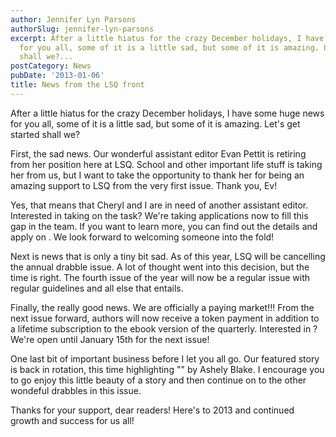 ```yaml
---
author: Jennifer Lyn Parsons
authorSlug: jennifer-lyn-parsons
excerpt: After a little hiatus for the crazy December holidays, I have some huge news
  for you all, some of it is a little sad, but some of it is amazing. Let's get started
  shall we?...
postCategory: News
pubDate: '2013-01-06'
title: News from the LSQ front
---
```

After a little hiatus for the crazy December holidays, I have some huge news for you all, some of it is a little sad, but some of it is amazing. Let's get started shall we?

First, the sad news. Our wonderful assistant editor Evan Pettit is retiring from her position here at LSQ. School and other important life stuff is taking her from us, but I want to take the opportunity to thank her for being an amazing support to LSQ from the very first issue. Thank you, Ev!

Yes, that means that Cheryl and I are in need of another assistant editor. Interested in taking on the task? We're taking applications now to fill this gap in the team. If you want to learn more, you can find out the details and apply on . We look forward to welcoming someone into the fold!

Next is news that is only a tiny bit sad. As of this year, LSQ will be cancelling the annual drabble issue. A lot of thought went into this decision, but the time is right. The fourth issue of the year will now be a regular issue with regular guidelines and all else that entails.

Finally, the really good news. We are officially a paying market!!! From the next issue forward, authors will now receive a token payment in addition to a lifetime subscription to the ebook version of the quarterly. Interested in ? We're open until January 15th for the next issue!

One last bit of important business before I let you all go. Our featured story is back in rotation, this time highlighting "" by Ashely Blake. I encourage you to go enjoy this little beauty of a story and then continue on to the other wondeful drabbles in this issue.

Thanks for your support, dear readers! Here's to 2013 and continued growth and success for us all!